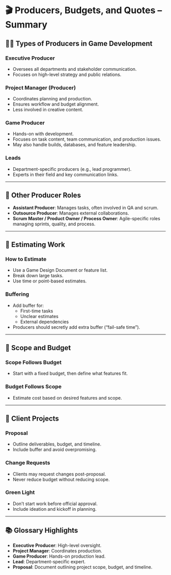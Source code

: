 <link rel="stylesheet" href="../style.css">

# 🎬 Producers, Budgets, and Quotes – Summary

## 🧑‍💼 Types of Producers in Game Development

### **Executive Producer**
- Oversees all departments and stakeholder communication.
- Focuses on high-level strategy and public relations.

### **Project Manager (Producer)**
- Coordinates planning and production.
- Ensures workflow and budget alignment.
- Less involved in creative content.

### **Game Producer**
- Hands-on with development.
- Focuses on task content, team communication, and production issues.
- May also handle builds, databases, and feature leadership.

### **Leads**
- Department-specific producers (e.g., lead programmer).
- Experts in their field and key communication links.

---

## 🧩 Other Producer Roles

- **Assistant Producer**: Manages tasks, often involved in QA and scrum.
- **Outsource Producer**: Manages external collaborations.
- **Scrum Master / Product Owner / Process Owner**: Agile-specific roles managing sprints, quality, and process.

---

## 🧠 Estimating Work

### **How to Estimate**
- Use a Game Design Document or feature list.
- Break down large tasks.
- Use time or point-based estimates.

### **Buffering**
- Add buffer for:
  - First-time tasks
  - Unclear estimates
  - External dependencies
- Producers should secretly add extra buffer (“fail-safe time”).

---

## 📏 Scope and Budget

### **Scope Follows Budget**
- Start with a fixed budget, then define what features fit.

### **Budget Follows Scope**
- Estimate cost based on desired features and scope.

---

## 🤝 Client Projects

### **Proposal**
- Outline deliverables, budget, and timeline.
- Include buffer and avoid overpromising.

### **Change Requests**
- Clients may request changes post-proposal.
- Never reduce budget without reducing scope.

### **Green Light**
- Don’t start work before official approval.
- Include ideation and kickoff in planning.

---

## 📚 Glossary Highlights

- **Executive Producer**: High-level oversight.
- **Project Manager**: Coordinates production.
- **Game Producer**: Hands-on production lead.
- **Lead**: Department-specific expert.
- **Proposal**: Document outlining project scope, budget, and timeline.
